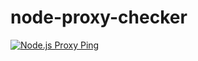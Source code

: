 # node-proxy-checker
[![Node.js Proxy Ping](https://github.com/HandyProxy/node-proxy-checker/actions/workflows/node.js.yml/badge.svg)](https://github.com/HandyProxy/node-proxy-checker/actions/workflows/node.js.yml)
